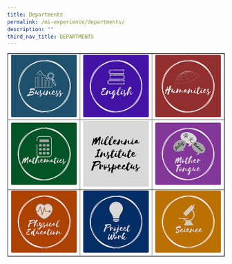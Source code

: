 ```yaml
---
title: Departments
permalink: /mi-experience/departments/
description: ""
third_nav_title: DEPARTMENTS
---
```

<table style="border-collapse: collapse; width: 100%;" border="1">
<tbody>
<tr>
<td style="width: 33.3333%;"><a href="/mi-experience/departments/departments/business"><img src="/images/de1.png"></a></td>
<td style="width: 33.3333%;"><a href="/mi-experience/departments/departments/english"><img src="/images/de2.png"></a></td>
<td style="width: 33.3333%;"><a href="/mi-experience/departments/departments/humanities"><img src="/images/de3.png"></a></td>
</tr>
<tr>
<td style="width: 33.3333%;"><a href="/mi-experience/departments/departments/mathematics"><img src="/images/de4.png"></a></td>
<td style="width: 33.3333%;"><a href="/admission/prospectus"><img src="/images/de5.png"></a></td>
<td style="width: 33.3333%;"><a href="/mi-experience/departments/departments/mother-tongue-languages"><img src="/images/de6.png"></a></td>
</tr>
<tr>
<td style="width: 33.3333%;"><a href="/mi-experience/departments/departments/physical-education"><img src="/images/de7.png"></a></td>
<td style="width: 33.3333%;"><a href="/mi-experience/departments/departments/project-work"><img src="/images/de8.png"></a></td>
<td style="width: 33.3333%;"><a href="/mi-experience/departments/departments/science"><img src="/images/de9.png"></a></td>
</tr>
</tbody>
</table>